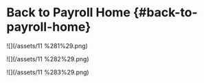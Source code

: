 # Back to Payroll Home {#back-to-payroll-home}

![](/assets/11 %281%29.png)

![](/assets/11 %282%29.png)

![](/assets/11 %283%29.png)

